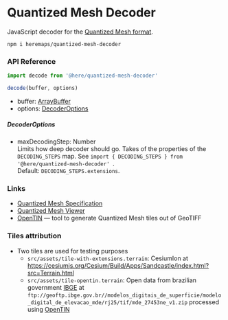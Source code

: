Quantized Mesh Decoder
===========================================

JavaScript decoder for the [Quantized Mesh format](https://github.com/AnalyticalGraphicsInc/quantized-mesh).

```
npm i heremaps/quantized-mesh-decoder
```

### API Reference

```javascript
import decode from '@here/quantized-mesh-decoder'

decode(buffer, options)
```

* buffer: [ArrayBuffer](https://developer.mozilla.org/en-US/docs/Web/JavaScript/Reference/Global_Objects/ArrayBuffer)
* options: [DecoderOptions](#decoderoptions)

##### DecoderOptions

* maxDecodingStep: Number  
  Limits how deep decoder should go.  Takes of the properties of the `DECODING_STEPS` map. See `import { DECODING_STEPS } from '@here/quantized-mesh-decoder' `.   
  Default: `DECODING_STEPS.extensions`.


### Links

* [Quantized Mesh Specification](https://github.com/AnalyticalGraphicsInc/quantized-mesh)
* [Quantized Mesh Viewer](https://github.com/heremaps/quantized-mesh-viewer)
* [OpenTIN](https://github.com/heremaps/open-tin) — tool to generate Quantized Mesh tiles out of GeoTIFF

### Tiles attribution

- Two tiles are used for testing purposes
  - `src/assets/tile-with-extensions.terrain`: CesiumIon at https://cesiumjs.org/Cesium/Build/Apps/Sandcastle/index.html?src=Terrain.html
  - `src/assets/tile-opentin.terrain`: Open data from brazilian government [IBGE](https://ww2.ibge.gov.br/english/) at `ftp://geoftp.ibge.gov.br//modelos_digitais_de_superficie/modelo_digital_de_elevacao_mde/rj25/tif/mde_27453ne_v1.zip` processed using [OpenTIN](https://github.com/heremaps/open-tin)
